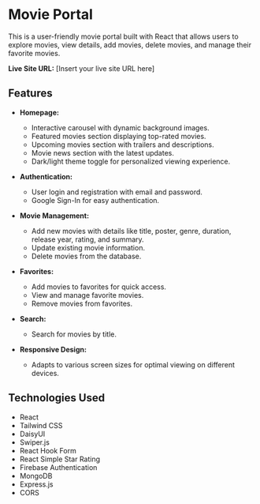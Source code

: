 # Movie Portal

This is a user-friendly movie portal built with React that allows users to explore movies, view details, add movies, delete movies, and manage their favorite movies.

**Live Site URL:** [Insert your live site URL here]

## Features

*   **Homepage:**
    *   Interactive carousel with dynamic background images.
    *   Featured movies section displaying top-rated movies.
    *   Upcoming movies section with trailers and descriptions.
    *   Movie news section with the latest updates.
    *   Dark/light theme toggle for personalized viewing experience.

*   **Authentication:**
    *   User login and registration with email and password.
    *   Google Sign-In for easy authentication.

*   **Movie Management:**
    *   Add new movies with details like title, poster, genre, duration, release year, rating, and summary.
    *   Update existing movie information.
    *   Delete movies from the database.

*   **Favorites:**
    *   Add movies to favorites for quick access.
    *   View and manage favorite movies.
    *   Remove movies from favorites.

*   **Search:**
    *   Search for movies by title.

*   **Responsive Design:**
    *   Adapts to various screen sizes for optimal viewing on different devices.

## Technologies Used

*   React
*   Tailwind CSS
*   DaisyUI
*   Swiper.js
*   React Hook Form
*   React Simple Star Rating
*   Firebase Authentication
*   MongoDB
*   Express.js
*   CORS
